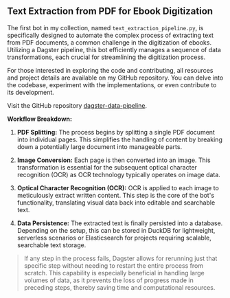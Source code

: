 ## Text Extraction from PDF for Ebook Digitization

The first bot in my collection, named `text_extraction_pipeline.py`, is specifically designed to automate the complex process of extracting text from PDF documents, a common challenge in the digitization of ebooks. Utilizing a Dagster pipeline, this bot efficiently manages a sequence of data transformations, each crucial for streamlining the digitization process.

For those interested in exploring the code and contributing, all resources and project details are available on my GitHub repository. You can delve into the codebase, experiment with the implementations, or even contribute to its development.

Visit the GitHub repository [dagster-data-pipeline](https://github.com/senthilsweb/dagster-data-pipeline).

**Workflow Breakdown:**
1. **PDF Splitting:** The process begins by splitting a single PDF document into individual pages. This simplifies the handling of content by breaking down a potentially large document into manageable parts.
   
2. **Image Conversion:** Each page is then converted into an image. This transformation is essential for the subsequent optical character recognition (OCR) as OCR technology typically operates on image data.

3. **Optical Character Recognition (OCR):** OCR is applied to each image to meticulously extract written content. This step is the core of the bot's functionality, translating visual data back into editable and searchable text.

4. **Data Persistence:** The extracted text is finally persisted into a database. Depending on the setup, this can be stored in DuckDB for lightweight, serverless scenarios or Elasticsearch for projects requiring scalable, searchable text storage.

> If any step in the process fails, Dagster allows for rerunning just that specific step without needing to restart the entire process from scratch. This capability is especially beneficial in handling large volumes of data, as it prevents the loss of progress made in preceding steps, thereby saving time and computational resources.
